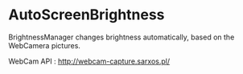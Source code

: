 # AutoScreenBrightness
BrightnessManager changes brightness automatically, based on the WebCamera pictures.

WebCam API : http://webcam-capture.sarxos.pl/